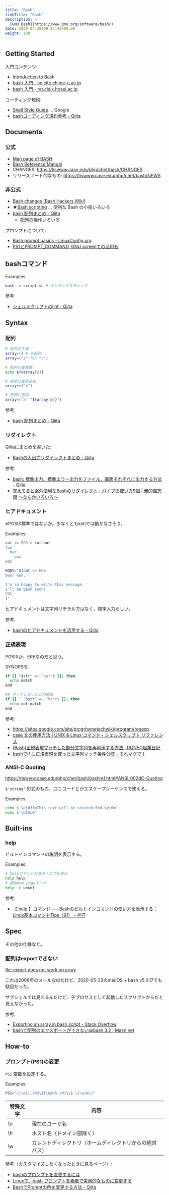 ```yaml
---
title: "Bash"
linkTitle: "Bash"
description: >
  [GNU Bash](https://www.gnu.org/software/bash/)
date: 2020-04-28T09:14:42+09:00
weight: 100
---
```


## Getting Started

入門コンテンツ:

- [Introduction to Bash](http://cs.lmu.edu/~ray/notes/bash/)
- [bash 入門 - se.cite.ehime-u.ac.jp](http://se.cite.ehime-u.ac.jp/~aman/memo/bash/)
- [bash 入門 - rat.cis.k.hosei.ac.jp](https://rat.cis.k.hosei.ac.jp/article/linux/bash_intro.html)

コーディング規約:

- [Shell Style Guide](https://google.github.io/styleguide/shell.xml) ... Google
- [bashコーディング規約参考 - Qiita](https://qiita.com/Bopllq0916/items/eeb1b8e2cfe386c4f64f)

## Documents

### 公式

- [Man page of BASH](http://linuxjm.osdn.jp/html/GNU_bash/man1/bash.1.html "Man page of BASH")
- [Bash Reference Manual](https://tiswww.case.edu/php/chet/bash/bashref.html "Bash Reference Manual")
- CHANGES: https://tiswww.case.edu/php/chet/bash/CHANGES
- リリースノート的なもの: https://tiswww.case.edu/php/chet/bash/NEWS

### 非公式

- [Bash changes [Bash Hackers Wiki]](http://wiki.bash-hackers.org/scripting/bashchanges "Bash changes [Bash Hackers Wiki]")
- ★[Bash scripting](http://iishikawa.s371.xrea.com/note/bash-script.html) ... 便利な Bash の小技いろいろ
- [bash 配列まとめ - Qiita](http://qiita.com/b4b4r07/items/e56a8e3471fb45df2f59)
  - 配列の操作いろいろ

プロンプトについて:

- [Bash prompt basics - LinuxConfig.org](https://linuxconfig.org/bash-prompt-basics)
- [PS1とPROMPT_COMMAND, GNU screenでの活用も](http://rcmdnk.github.io/blog/2013/03/21/prompt-command/)

## bashコマンド

Examples:

```bash
bash -n script.sh # シンタックスチェック
```

参考:

- [シェルスクリプトのlint - Qiita](https://qiita.com/dharry/items/f593d96c1b0269182922)

## Syntax
### 配列

```sh
# 配列の生成
array=() # 空配列
array=("a" "b" "c")

# 配列の要素数
echo ${#array[@]}

# 末尾に要素追加
array+=("x")

# 先頭に追加
array=("x" "${array[@]}")
```

参考:

- [bash 配列まとめ - Qiita](https://qiita.com/b4b4r07/items/e56a8e3471fb45df2f59)

### リダイレクト

Qiitaにまとめを書いた:

- [Bashの入出力リダイレクトまとめ - Qiita](https://qiita.com/progrhyme/items/e99be732c2e62d4a7641)

参考:

- [bash: 標準出力、標準エラー出力をファイル、画面それぞれに出力する方法 - Qiita](https://qiita.com/laikuaut/items/e1cc312ffc7ec2c872fc)
- [覚えてると案外便利なBashのリダイレクト・パイプの使い方9個 | 俺的備忘録 〜なんかいろいろ〜](https://orebibou.com/2016/02/%E8%A6%9A%E3%81%88%E3%81%A6%E3%82%8B%E3%81%A8%E6%A1%88%E5%A4%96%E4%BE%BF%E5%88%A9%E3%81%AAbash%E3%81%AE%E3%83%AA%E3%83%80%E3%82%A4%E3%83%AC%E3%82%AF%E3%83%88%E3%83%BB%E3%83%91%E3%82%A4%E3%83%97/)

### ヒアドキュメント

※POSIX標準ではないか。少なくともkshでは動かなさそう。

Examples:

```bash
cat << EOS > cat.out
foo
  bar
    baz
EOS

BODY="$(cat << EOS
Dear Ken,

I'm so happy to write this message.
I'll be back soon!
EOS
)"
```

ヒアドキュメントは文字列リテラルではなく、標準入力らしい。

参考:

- [bashのヒアドキュメントを活用する - Qiita](https://qiita.com/take4s5i/items/e207cee4fb04385a9952 "bashのヒアドキュメントを活用する - Qiita")

### 正規表現

POSIXか、EREなのだと思う。

SYNOPSIS:

```bash
if [[ "$str" =~ ^ba*r$ ]]; then
  echo match
end

## マッチしないことの検査
if [[ ! "$str" =~ ^ba*r$ ]]; then
  echo not match
end
```

参考:

- https://sites.google.com/site/progrhymetechwiki/program/regexp
- [case 文の使用方法 | UNIX & Linux コマンド・シェルスクリプト リファレンス](http://shellscript.sunone.me/case.html)
- [[Bash]正規表現マッチした部分文字列を再利用する方法 · DQNEO起業日記](http://dqn.sakusakutto.jp/2013/06/bash_rematch_regexp.html "[Bash]正規表現マッチした部分文字列を再利用する方法 · DQNEO起業日記")
- [bashでif に正規表現を使った文字列マッチ条件分岐 - それマグで！](http://takuya-1st.hatenablog.jp/entry/2016/12/22/175514)

### ANSI-C Quoting

https://tiswww.case.edu/php/chet/bash/bashref.html#ANSI_002dC-Quoting

`$'string'` 形式のもの。ユニコードとかエスケープシーケンスで使える。

Examples:

```sh
echo $'\e[031mThis text will be colored Red.\e[0m'
echo $'\U25c0'
```

## Built-ins
### help

ビルトインコマンドの説明を表示する。

Examples:

```sh
# helpコマンド自身のヘルプを表示
help help
# 擬似man pageモード
help -m unset
```

参考:

- [【 help 】コマンド――Bashのビルトインコマンドの使い方を表示する：Linux基本コマンドTips（91） - ＠IT](https://www.atmarkit.co.jp/ait/articles/1703/03/news025.html)

## Spec

その他の仕様など。

### 配列はexportできない

[Re: export does not work on array](https://www.mail-archive.com/bug-bash@gnu.org/msg01774.html)

これは2006年のメールなのだけど、2020-05-23のmacOS + bash v5.0.17でも駄目だった。

サブシェルでは見えるんだけど、子プロセスとして起動したスクリプトからだと見えなかった。

参考:

- [Exporting an array in bash script - Stack Overflow](https://stackoverflow.com/questions/5564418/exporting-an-array-in-bash-script)
- [bashで配列のエクスポートができない@bash 3.2 | Mazn.net](https://www.mazn.net/blog/2008/11/29/161.html)


## How-to
### プロンプト(PS1)の変更

`PS1` 変数を設定する。

Examples:

```sh
PS1="\[\e[1;34m\][\u@\h \W]\\$ \[\e[m\]"
```

 特殊文字 | 内容
--------|------
 \u | 現在のユーザ名
 \h | ホスト名（ドメイン部除く）
 \w | カレントディレクトリ（ホームディレクトリからの絶対パス）

参考（カスタマイズしたくなったときに見るページ）:

- [bashのプロンプトを変更するには](http://www.atmarkit.co.jp/flinux/rensai/linuxtips/002cngprmpt.html "bashのプロンプトを変更するには")
- [Linuxで、bash プロンプトを素敵で実用的なものに変更する](https://jp.linux.com/news/linuxcom-exclusive/416957-lco20140519 "Linuxで、bash プロンプトを素敵で実用的なものに変更する")
- [BashでPromptの色を変更する方法 - Qiita](https://qiita.com/wildeagle/items/5da17e007e2c284dc5dd)

